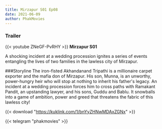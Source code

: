 ```yaml
---
title: Mirzapur S01 Ep08
date: 2021-06-09
author: PhakMovies
---
```


### Trailer
{{< youtube ZNeGF-PvRHY >}}
**Mirzapur S01**

A shocking incident at a wedding procession ignites a series of events entangling the lives of two families in the lawless city of Mirzapur.

###Storyline
The iron-fisted Akhandanand Tripathi is a millionaire carpet exporter and the mafia don of Mirzapur. His son, Munna, is an unworthy, power-hungry heir who will stop at nothing to inherit his father's legacy. An incident at a wedding procession forces him to cross paths with Ramakant Pandit, an upstanding lawyer, and his sons, Guddu and Bablu. It snowballs into a game of ambition, power and greed that threatens the fabric of this lawless city!

{{< download "https://kuklink.com/1/bnYyZHNwMDAxZGNx" >}}



{{< telegram "phakmovies" >}}